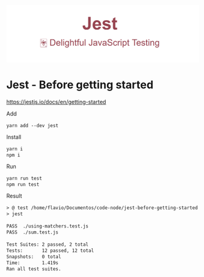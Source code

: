 ![jestjs.png](jestjs.png)

# Jest - Before getting started

https://jestjs.io/docs/en/getting-started

Add

    yarn add --dev jest

Install

    yarn i
    npm i

Run

    yarn run test
    npm run test

Result

    > @ test /home/flavio/Documentos/code-node/jest-before-getting-started
    > jest

    PASS  ./using-matchers.test.js
    PASS  ./sum.test.js

    Test Suites: 2 passed, 2 total
    Tests:       12 passed, 12 total
    Snapshots:   0 total
    Time:        1.419s
    Ran all test suites.